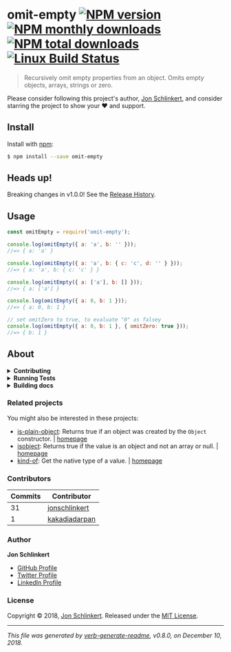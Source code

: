 # omit-empty [![NPM version](https://img.shields.io/npm/v/omit-empty.svg?style=flat)](https://www.npmjs.com/package/omit-empty) [![NPM monthly downloads](https://img.shields.io/npm/dm/omit-empty.svg?style=flat)](https://npmjs.org/package/omit-empty) [![NPM total downloads](https://img.shields.io/npm/dt/omit-empty.svg?style=flat)](https://npmjs.org/package/omit-empty) [![Linux Build Status](https://img.shields.io/travis/jonschlinkert/omit-empty.svg?style=flat&label=Travis)](https://travis-ci.org/jonschlinkert/omit-empty)

> Recursively omit empty properties from an object. Omits empty objects, arrays, strings or zero.

Please consider following this project's author, [Jon Schlinkert](https://github.com/jonschlinkert), and consider starring the project to show your :heart: and support.

## Install

Install with [npm](https://www.npmjs.com/):

```sh
$ npm install --save omit-empty
```

## Heads up!

Breaking changes in v1.0.0! See the [Release History](#CHANGELOG.md).

## Usage

```js
const omitEmpty = require('omit-empty');

console.log(omitEmpty({ a: 'a', b: '' }));
//=> { a: 'a' }

console.log(omitEmpty({ a: 'a', b: { c: 'c', d: '' } }));
//=> { a: 'a', b: { c: 'c' } }

console.log(omitEmpty({ a: ['a'], b: [] }));
//=> { a: ['a'] }

console.log(omitEmpty({ a: 0, b: 1 }));
//=> { a: 0, b: 1 }

// set omitZero to true, to evaluate "0" as falsey
console.log(omitEmpty({ a: 0, b: 1 }, { omitZero: true }));
//=> { b: 1 }
```

## About

<details>
<summary><strong>Contributing</strong></summary>

Pull requests and stars are always welcome. For bugs and feature requests, [please create an issue](../../issues/new).

</details>

<details>
<summary><strong>Running Tests</strong></summary>

Running and reviewing unit tests is a great way to get familiarized with a library and its API. You can install dependencies and run tests with the following command:

```sh
$ npm install && npm test
```

</details>

<details>
<summary><strong>Building docs</strong></summary>

_(This project's readme.md is generated by [verb](https://github.com/verbose/verb-generate-readme), please don't edit the readme directly. Any changes to the readme must be made in the [.verb.md](.verb.md) readme template.)_

To generate the readme, run the following command:

```sh
$ npm install -g verbose/verb#dev verb-generate-readme && verb
```

</details>

### Related projects

You might also be interested in these projects:

* [is-plain-object](https://www.npmjs.com/package/is-plain-object): Returns true if an object was created by the `Object` constructor. | [homepage](https://github.com/jonschlinkert/is-plain-object "Returns true if an object was created by the `Object` constructor.")
* [isobject](https://www.npmjs.com/package/isobject): Returns true if the value is an object and not an array or null. | [homepage](https://github.com/jonschlinkert/isobject "Returns true if the value is an object and not an array or null.")
* [kind-of](https://www.npmjs.com/package/kind-of): Get the native type of a value. | [homepage](https://github.com/jonschlinkert/kind-of "Get the native type of a value.")

### Contributors

| **Commits** | **Contributor** |  
| --- | --- |  
| 31 | [jonschlinkert](https://github.com/jonschlinkert) |  
| 1  | [kakadiadarpan](https://github.com/kakadiadarpan) |  

### Author

**Jon Schlinkert**

* [GitHub Profile](https://github.com/jonschlinkert)
* [Twitter Profile](https://twitter.com/jonschlinkert)
* [LinkedIn Profile](https://linkedin.com/in/jonschlinkert)

### License

Copyright © 2018, [Jon Schlinkert](https://github.com/jonschlinkert).
Released under the [MIT License](LICENSE).

***

_This file was generated by [verb-generate-readme](https://github.com/verbose/verb-generate-readme), v0.8.0, on December 10, 2018._